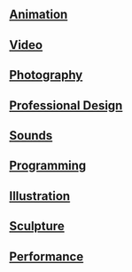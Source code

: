 ## [Animation](https://mayacbarnes.github.io/pages/animation)
## [Video](https://mayacbarnes.github.io/pages/video)
## [Photography](https://mayacbarnes.github.io/pages/photography)
## [Professional Design](https://mayacbarnes.github.io/pages/professionaldesign)
## [Sounds](https://mayacbarnes.github.io/pages/sounds)
## [Programming](https://mayacbarnes.github.io/pages/programming)
## [Illustration](https://mayacbarnes.github.io/pages/illustration)
## [Sculpture](https://mayacbarnes.github.io/pages/sculpture)
## [Performance](https://mayacbarnes.github.io/pages/performance)
